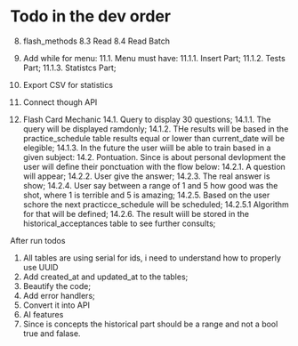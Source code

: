 # Todo in the dev order


8. flash_methods
    8.3 Read
    8.4 Read Batch


11. Add while for menu:
    11.1. Menu must have:
        11.1.1. Insert Part;
        11.1.2. Tests Part;
        11.1.3. Statistcs Part;
12. Export CSV for statistics
13. Connect though API
14. Flash Card Mechanic
    14.1. Query to display 30 questions;
        14.1.1. The query will be displayed ramdonly;
        14.1.2. THe results will be based in the practice_schedule table results equal or lower than current_date will be elegible;
        14.1.3. In the future the user wiill be able to train based in a given subject:
    14.2. Pontuation. Since is about personal devlopment the user will define their ponctuation with the flow below:
        14.2.1. A question will appear;
        14.2.2. User give the answer;
        14.2.3. The real answer is show;
        14.2.4. User say between a range of 1 and 5 how good was the shot, where 1 is terrible and 5 is amazing;
        14.2.5. Based on the user schore the next practicce_schedule will be scheduled;
            14.2.5.1 Algorithm for that will be defined;
        14.2.6. The result wiill be stored in the historical_acceptances table to see further consults;

After run todos
1. All tables are using serial for ids, i need to understand how to properly use UUID
2. Add created_at and updated_at to the tables;
3. Beautify the code;
4. Add error handlers;
5. Convert it into API
6. AI features
7. Since is concepts the historical part should be a range and not a bool true and falase.
